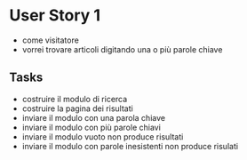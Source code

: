 # User Story 1

 - come visitatore
 - vorrei trovare articoli digitando una o più parole chiave

## Tasks
- costruire il modulo di ricerca
- costruire la pagina dei risultati
- inviare il modulo con una parola chiave
- inviare il modulo con più parole chiavi
- inviare il modulo vuoto non produce risultati
- inviare il modulo con parole inesistenti non produce risulati
